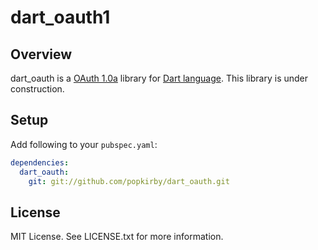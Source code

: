 dart_oauth1
=====================

Overview
---------------
dart_oauth is a [OAuth 1.0a](http://tools.ietf.org/html/rfc5849) library for [Dart language](https://www.dartlang.org).
This library is under construction.

Setup
---------------
Add following to your `pubspec.yaml`:

```yaml
dependencies:
  dart_oauth:
    git: git://github.com/popkirby/dart_oauth.git
```

License
---------------
MIT License.
See LICENSE.txt for more information.